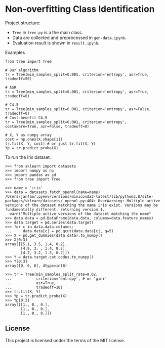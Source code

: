 # Non-overfitting Class Identification

Project structure:

* ``Tree`` in ``tree.py`` is a the main class.
* Data are collected and preprocessed in ``gen-data.ipynb``.
* Evaluation result is shown in ``result.ipynb``.

Examples

```
from tree import Tree

# Our algorithm
tr = Tree(min_samples_split=0.001, criterion='entropy', asr=True, tradeoff=50)

# ASR
tr = Tree(min_samples_split=0.001, criterion='entropy', asr=True, tradeoff=0)

# C4.5
tr = Tree(min_samples_split=0.001, criterion='entropy', asr=False, tradeoff=0)
# Cost-benefit C4.5
tr = Tree(min_samples_split=0.001, criterion='entropy', costaware=True, asr=False, tradeoff=0)

# X, Y as numpy array
cost = np.ones(X.shape[1])
tr.fit(X, Y, cost) # or just tr.fit(X, Y)
Yp = tr.predict_proba(X)
```


To run the Iris dataset:

```
>>> from sklearn import datasets
>>> import numpy as np
>>> import pandas as pd
>>> from tree import Tree

>>> name = 'iris'
>>> data = datasets.fetch_openml(name=name)
/Users/janfan/.pyenv/versions/miniconda3-latest/lib/python3.8/site-packages/sklearn/datasets/_openml.py:404: UserWarning: Multiple active versions of the dataset matching the name iris exist. Versions may be fundamentally different, returning version 1.
  warn("Multiple active versions of the dataset matching the name"
>>> data.data = pd.DataFrame(data.data, columns=data.feature_names)
>>> data.target = pd.Series(data.target)
>>> for c in data.data.columns:
...     data.data[c] = pd.qcut(data.data[c], q=5)
>>> X = pd.get_dummies(data.data).to_numpy()
>>> X[0:3]
array([[5.1, 3.5, 1.4, 0.2],
       [4.9, 3. , 1.4, 0.2],
       [4.7, 3.2, 1.3, 0.2]])
>>> Y = data.target.cat.codes.to_numpy()
>>> Y[0:3]
array([0, 0, 0], dtype=int8)

>>> tr = Tree(min_samples_split_rate=0.02,
...           criterion='entropy', # or 'gini'
...           asr=True,
...           tradeoff=10)
>>> tr.fit(X, Y)
>>> Yp = tr.predict_proba(X)
>>> Yp[0:3]
array([[1., 0., 0.],
       [1., 0., 0.],
       [1., 0., 0.]])
```

## License

This project is licensed under the terms of the MIT license.
